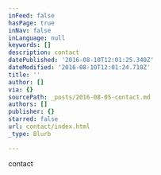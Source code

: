 ```yaml
---
inFeed: false
hasPage: true
inNav: false
inLanguage: null
keywords: []
description: contact
datePublished: '2016-08-10T12:01:25.340Z'
dateModified: '2016-08-10T12:01:24.710Z'
title: ''
author: []
via: {}
sourcePath: _posts/2016-08-05-contact.md
authors: []
publisher: {}
starred: false
url: contact/index.html
_type: Blurb

---
```

contact